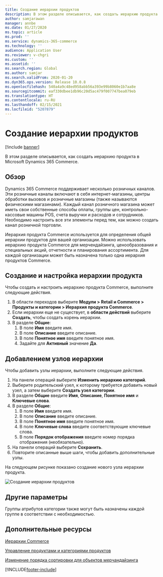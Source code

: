 ```yaml
---
title: Создание иерархии продуктов
description: В этом разделе описывается, как создать иерархию продукта в Microsoft Dynamics 365 Commerce.
author: samjarawan
manager: annbe
ms.date: 01/27/2020
ms.topic: article
ms.prod: ''
ms.service: dynamics-365-commerce
ms.technology: ''
audience: Application User
ms.reviewer: v-chgri
ms.custom: ''
ms.assetid: ''
ms.search.region: Global
ms.author: samjar
ms.search.validFrom: 2020-01-20
ms.dyn365.ops.version: Release 10.0.8
ms.openlocfilehash: 540a4a9c48ed958abb56a393e99b8060e1b7aa8e
ms.sourcegitcommit: eaf330dbee1db96c20d5ac479f007747bea079eb
ms.translationtype: HT
ms.contentlocale: ru-RU
ms.lasthandoff: 02/15/2021
ms.locfileid: "5207879"
---
```

# <a name="create-a-new-product-hierarchy"></a>Создание иерархии продуктов


[!include [banner](includes/banner.md)]

В этом разделе описывается, как создать иерархию продукта в Microsoft Dynamics 365 Commerce.

## <a name="overview"></a>Обзор

Dynamics 365 Commerce поддерживает несколько розничных каналов. Эти розничные каналы включают в себя интернет-магазины, центры обработки вызовов и розничные магазины (также называются физическими магазинами). Каждый канал розничного магазина может иметь свои собственные способы оплаты, группы цен, контрольно-кассовые машины POS, счета выручки и расходов и сотрудников. Необходимо настроить все эти элементы перед тем, как можно создать канал розничной торговли. 

Иерархия продукта Commerce используется для определения общей иерархии продуктов для вашей организации. Можно использовать иерархию продукта Commerce для мерчендайзинга, ценообразования и специальных акций, отчетности и планирования ассортимента. Для каждой организации может быть назначена только одна иерархия продуктов Commerce.

## <a name="create-and-configure-a-product-hierarchy"></a>Создание и настройка иерархии продукта

Чтобы создать и настроить иерархию продукта Commerce, выполните следующие действия.

1. В области переходов выберите **Модули \> Retail и Commerce \> Продукты и категории \> Иерархия продукта Commerce**.
1. Если иерархии еще не существует, в **области действий** выберите **Создать**, чтобы создать корень иерархии.
1. В разделе **Общие**:
    1. В поле **Имя** введите имя.
    1. В поле **Описание** введите описание.
    1. В поле **Понятное имя** введите понятное имя.
    1. Задайте для **Активный** значение **Да**.

## <a name="add-hierarchy-nodes"></a>Добавлением узлов иерархии

Чтобы добавить узлы иерархии, выполните следующие действия.

1. На панели операций выберите **Изменить иерархию категорий**.
1. Выберите родительский узел, к которому требуется добавить новый узел, а затем выберите **Создать узел категории**.
1. В разделе **Общие** введите **Имя**, **Описание**, **Понятное имя** и **Ключевые слова**.
1. В разделе **Общие**:
    1. В поле **Имя** введите имя.
    1. В поле **Описание** введите описание.
    1. В поле **Понятное имя** введите понятное имя.
    1. В поле **Ключевые слова** введите соответствующие ключевые слова.
    1. В поле **Порядок отображения** введите номер порядка отображения (необязательно).
1. На панели операций выберите **Сохранить**.
1. Повторите описанные выше шаги, чтобы добавить дополнительные узлы.

На следующем рисунке показано создание нового узла иерархии продукта.

![Создание иерархии продуктов](media/create-product-hierarchy.png)

## <a name="other-settings"></a>Другие параметры

Группы атрибутов категории также могут быть назначены каждой группе в соответствии с необходимостью.  

## <a name="additional-resources"></a>Дополнительные ресурсы

[Иерархии Commerce](retail-hierarchies.md)

[Управление продуктами и категориями продуктов ](category-management-product-creation.md)

[Изменение порядка сортировки для объектов мерчандайзинга](custom-order-categories-nav-retail-prod-hierarchy.md)


[!INCLUDE[footer-include](../includes/footer-banner.md)]